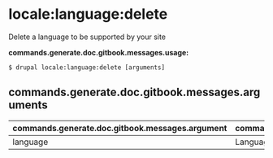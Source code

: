# locale:language:delete
Delete a language to be supported by your site

**commands.generate.doc.gitbook.messages.usage:**
```
$ drupal locale:language:delete [arguments]
```

## commands.generate.doc.gitbook.messages.arguments
commands.generate.doc.gitbook.messages.argument | commands.generate.doc.gitbook.messages.details
---------|-------------
language | Language for instance es or Spanish
